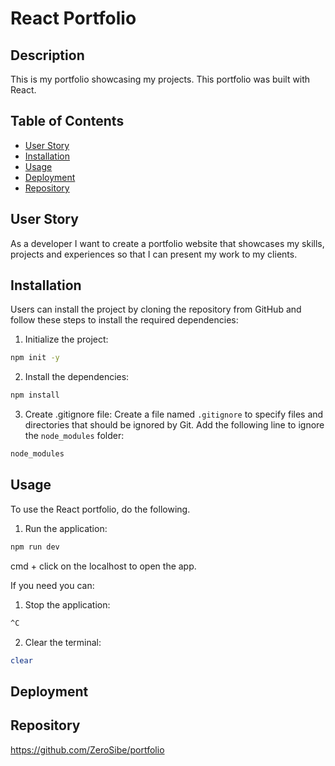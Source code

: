 # React Portfolio

## Description

This is my portfolio showcasing my projects.
This portfolio was built with React.

## Table of Contents

- [User Story](#user-story)
- [Installation](#installation)
- [Usage](#usage)
- [Deployment](#deployment)
- [Repository](#repository)

## User Story

As a developer I want to create a portfolio website that showcases my skills, projects and experiences so that I can present my work to my clients.

## Installation

Users can install the project by cloning the repository from GitHub and follow these steps to install the required dependencies:

1. Initialize the project:

```bash
npm init -y
```

2. Install the dependencies:

```bash
npm install
```

3. Create .gitignore file:
   Create a file named `.gitignore` to specify files and directories that should be ignored by Git. Add the following line to ignore the `node_modules` folder:

```bash
node_modules
```


## Usage

To use the React portfolio, do the following.

1. Run the application:

```bash
npm run dev
```

cmd + click on the localhost to open the app.

If you need you can:

1. Stop the application:

```bash
^C
```

2. Clear the terminal:

```bash
clear
```

## Deployment



## Repository

https://github.com/ZeroSibe/portfolio
